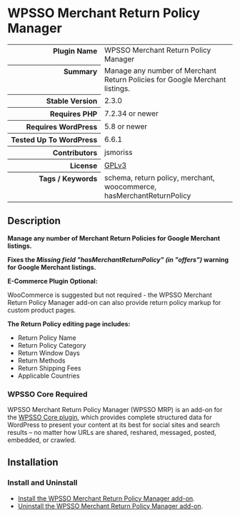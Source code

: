 <h1>WPSSO Merchant Return Policy Manager</h1>

<table>
<tr><th align="right" valign="top" nowrap>Plugin Name</th><td>WPSSO Merchant Return Policy Manager</td></tr>
<tr><th align="right" valign="top" nowrap>Summary</th><td>Manage any number of Merchant Return Policies for Google Merchant listings.</td></tr>
<tr><th align="right" valign="top" nowrap>Stable Version</th><td>2.3.0</td></tr>
<tr><th align="right" valign="top" nowrap>Requires PHP</th><td>7.2.34 or newer</td></tr>
<tr><th align="right" valign="top" nowrap>Requires WordPress</th><td>5.8 or newer</td></tr>
<tr><th align="right" valign="top" nowrap>Tested Up To WordPress</th><td>6.6.1</td></tr>
<tr><th align="right" valign="top" nowrap>Contributors</th><td>jsmoriss</td></tr>
<tr><th align="right" valign="top" nowrap>License</th><td><a href="https://www.gnu.org/licenses/gpl.txt">GPLv3</a></td></tr>
<tr><th align="right" valign="top" nowrap>Tags / Keywords</th><td>schema, return policy, merchant, woocommerce, hasMerchantReturnPolicy</td></tr>
</table>

<h2>Description</h2>

<!-- about -->

<p><strong>Manage any number of Merchant Return Policies for Google Merchant listings.</strong></p>

<p><strong>Fixes the <em>Missing field "hasMerchantReturnPolicy" (in "offers")</em> warning for Google Merchant listings.</strong></p>

<p><strong>E-Commerce Plugin Optional:</strong></p>

<p>WooCommerce is suggested but not required - the WPSSO Merchant Return Policy Manager add-on can also provide return policy markup for custom product pages.</p>

<!-- /about -->

<p><strong>The Return Policy editing page includes:</strong></p>

<ul>
<li>Return Policy Name</li>
<li>Return Policy Category</li>
<li>Return Window Days</li>
<li>Return Methods</li>
<li>Return Shipping Fees</li>
<li>Applicable Countries</li>
</ul>

<h3>WPSSO Core Required</h3>

<p>WPSSO Merchant Return Policy Manager (WPSSO MRP) is an add-on for the <a href="https://wordpress.org/plugins/wpsso/">WPSSO Core plugin</a>, which provides complete structured data for WordPress to present your content at its best for social sites and search results – no matter how URLs are shared, reshared, messaged, posted, embedded, or crawled.</p>

<h2>Installation</h2>

<h3 class="top">Install and Uninstall</h3>

<ul>
<li><a href="https://wpsso.com/docs/plugins/wpsso-merchant-return-policy/installation/install-the-plugin/">Install the WPSSO Merchant Return Policy Manager add-on</a>.</li>
<li><a href="https://wpsso.com/docs/plugins/wpsso-merchant-return-policy/installation/uninstall-the-plugin/">Uninstall the WPSSO Merchant Return Policy Manager add-on</a>.</li>
</ul>

